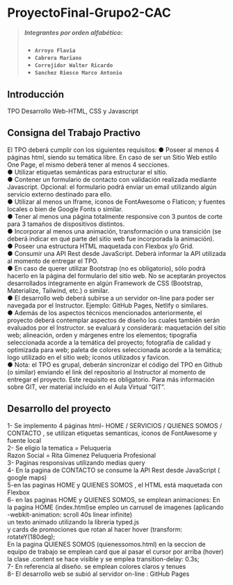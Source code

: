 # ProyectoFinal-Grupo2-CAC

>##### Integrantes por orden alfabético:
>* __`Arroyo Flavia`__
>* __`Cabrera Mariano`__
>* __`Correjidor Walter Ricardo`__
>* __`Sanchez Riesco Marco Antonio`__

## Introducción
TPO Desarrollo Web-HTML, CSS y Javascript<br>


## Consigna del Trabajo Practivo

El TPO deberá cumplir con los siguientes requisitos:
● Poseer al menos 4 páginas html, siendo su temática libre. En caso de ser un Sitio
Web estilo One Page, el mismo deberá tener al menos 4 secciones.<br>
● Utilizar etiquetas semánticas para estructurar el sitio.<br>
● Contener un formulario de contacto con validación realizada mediante Javascript.
Opcional: el formulario podrá enviar un email utilizando algún servicio externo
destinado para ello.<br>
● Utilizar al menos un Iframe, íconos de FontAwesome o Flaticon; y fuentes locales o
bien de Google Fonts o similar.<br>
● Tener al menos una página totalmente responsive con 3 puntos de corte para 3
tamaños de dispositivos distintos.<br>
● Incorporar al menos una animación, transformación o una transición (se deberá
indicar en qué parte del sitio web fue incorporada la animación).<br>
● Poseer una estructura HTML maquetada con Flexbox y/o Grid.<br>
● Consumir una API Rest desde JavaScript. Deberá informar la API utilizada al
momento de entregar el TPO.<br>
● En caso de querer utilizar Bootstrap (no es obligatorio), sólo podrá hacerlo en la
página del formulario del sitio web. No se aceptarán proyectos desarrollados
íntegramente en algún Framework de CSS (Bootstrap, Materialize, Tailwind, etc.) o
similar.<br>
● El desarrollo web deberá subirse a un servidor on-line para poder ser navegada por
el Instructor. Ejemplo: GitHub Pages, Netlify o similares.<br>
● Además de los aspectos técnicos mencionados anteriormente, el proyecto deberá
contemplar aspectos de diseño los cuales también serán evaluados por el
Instructor.  se evaluará y
considerará: maquetación del sitio web; alineación, orden y márgenes entre los
elementos; tipografía seleccionada acorde a la temática del proyecto; fotografía de
calidad y optimizada para web; paleta de colores seleccionada acorde a la temática;
logo utilizado en el sitio web; íconos utilizados y favicon.<br>
● Nota: el TPO es grupal, deberán sincronizar el código del TPO en Github (o similar)
enviando el link del repositorio al Instructor al momento de entregar el proyecto.
Este requisito es obligatorio. Para más información sobre GIT, ver material incluído
en el Aula Virtual “GIT”.<br>

## Desarrollo del proyecto

1- Se implemento  4 páginas html- HOME / SERVICIOS / QUIENES SOMOS / CONTACTO , se utilizan etiquetas semanticas, íconos de FontAwesome y fuente local  <br>
2- Se eligio la tematica = Peluqueria <br> Razon Social = Rita Gimenez Peluqueria Profesional <br>
3-  Paginas responsivas utilizando medias query <br>
4- En la pagina de CONTACTO se consume la API Rest desde JavaScript ( google maps) <br>
5-en las paginas HOME y QUIENES SOMOS , el HTML está  maquetada con Flexbox<br>
6- en las paginas HOME y QUIENES SOMOS, se emplean animaciones: En la pagina HOME (index.html)se empleo un carrusel de imagenes (aplicando   -webkit-animation: scroll 40s linear infinite) <br>
 un texto animado utilizando la libreria typed.js  <br>
y cards de promociones que rotan al hacer hover (transform: rotateY(180deg); <br> En la pagina QUIENES SOMOS (quienessomos.html) en la seccion de equipo de trabajo se emplean card que al pasar el cursor por arriba (hover) la clase .content se hace visible  y se emplea  transition-delay: 0.3s;<br>
7- En referencia al diseño. se emplean colores claros y tenues<br>
8- El desarrollo web se subió al servidor on-line : GitHub Pages




